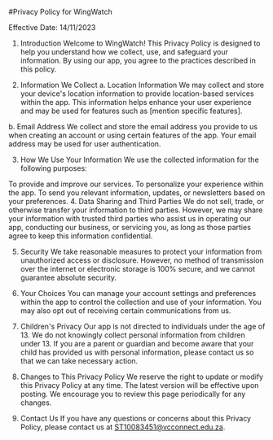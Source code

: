 #Privacy Policy for WingWatch

Effective Date: 14/11/2023

1. Introduction
Welcome to WingWatch! This Privacy Policy is designed to help you understand how we collect, use, and safeguard your information. By using our app, you agree to the practices described in this policy.

2. Information We Collect
a. Location Information
We may collect and store your device's location information to provide location-based services within the app. This information helps enhance your user experience and may be used for features such as [mention specific features].

b. Email Address
We collect and store the email address you provide to us when creating an account or using certain features of the app. Your email address may be used for user authentication.

3. How We Use Your Information
We use the collected information for the following purposes:

To provide and improve our services.
To personalize your experience within the app.
To send you relevant information, updates, or newsletters based on your preferences.
4. Data Sharing and Third Parties
We do not sell, trade, or otherwise transfer your information to third parties. However, we may share your information with trusted third parties who assist us in operating our app, conducting our business, or servicing you, as long as those parties agree to keep this information confidential.

5. Security
We take reasonable measures to protect your information from unauthorized access or disclosure. However, no method of transmission over the internet or electronic storage is 100% secure, and we cannot guarantee absolute security.

6. Your Choices
You can manage your account settings and preferences within the app to control the collection and use of your information. You may also opt out of receiving certain communications from us.

7. Children's Privacy
Our app is not directed to individuals under the age of 13. We do not knowingly collect personal information from children under 13. If you are a parent or guardian and become aware that your child has provided us with personal information, please contact us so that we can take necessary action.

8. Changes to This Privacy Policy
We reserve the right to update or modify this Privacy Policy at any time. The latest version will be effective upon posting. We encourage you to review this page periodically for any changes.

9. Contact Us
If you have any questions or concerns about this Privacy Policy, please contact us at ST10083451@vcconnect.edu.za.

